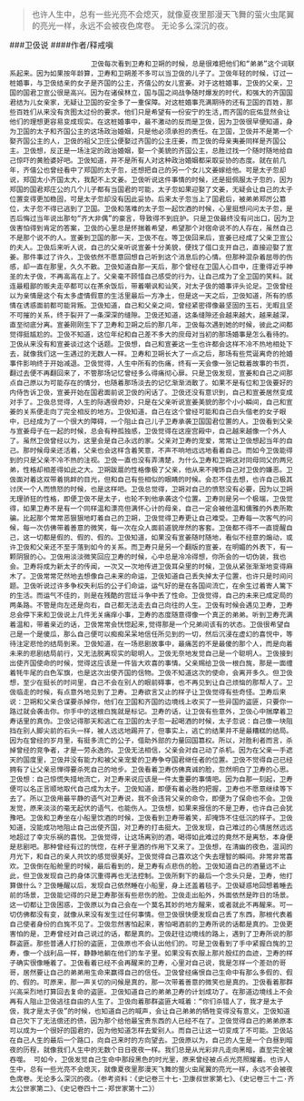 > 也许人生中，总有一些光亮不会熄灭，就像夏夜里那漫天飞舞的萤火虫尾翼的亮光一样，永远不会被夜色席卷。 无论多么深沉的夜。

###卫伋说
####作者/释戒嗔

						卫伋每次看到卫寿和卫朔的时候，总是很难把他们和“弟弟”这个词联系起来。因为如果按年龄算，卫寿和卫朔差不多可以当卫伋的儿子了。卫伋年轻的时候，订过一桩婚事，与卫伋结亲的女子是齐国的公主，齐僖公的女儿宣姜。对于这桩婚事，卫伋的父亲，卫国的国君卫宣公很是高兴。因为在诸侯林立，国与国之间战争随时爆发的时代，和强大的齐国国君结为儿女亲家，无疑让卫国的安全多了一重保障。对这桩婚事充满期待的还有卫国的百姓，那些百姓们从来没有贪图太过份的要求。他们只是希望有一份安宁的生活,而齐国的庇佑显然会让他们的理想更容易变成现实。在这桩婚事中，最不激动的反而是卫伋，因为卫伋很早便知道，身为卫国的太子和齐国公主的这场政治婚姻，只是他必须承担的责任。在卫国，卫伋并不是第一个娶齐国公主的人，卫伋的祖父卫庄公便娶过齐国的公主庄姜，而卫伋的母亲夷姜同样是齐国公主。卫伋想，反正是一场注定的政治婚姻，娶一个美貌的齐国公主，总胜过找一个随时随地给自己惊吓的黄脸婆好吧。卫伋知道，并不是所有人对这种政治婚姻都采取妥协的态度。就在前几年，齐僖公也曾经看中了郑国的太子忽，还想把自己的另一个女儿文姜嫁给他。可是太子忽却说，郑国太小齐国太大，我配不上文姜。卫伋听说这件事情的时候，还是挺佩服太子忽的，因为郑国的国君郑庄公的几个儿子都有当国君的可能，太子忽如果迎娶了文姜，无疑会让自己的太子位置变得更加稳固，可是太子忽却没有因此妥协。后来太子忽当上了国君后，被弟弟郑厉公篡位，太子忽不得已逃到了卫国。卫伋和落难的太子忽一起饮酒的时候，心里挺想问问太子忽，是否后悔过当年说出那句“齐大非偶”的豪言，导致得不到庇护。只是卫伋最终没有问出口，因为卫伋害怕得到肯定的答案，卫伋的心里总是怀揣着希望，希望那个对宿命说不的人存在，虽然自己不是那个说不的人。宣姜到卫国的那一天，卫伋不在。等卫伋回来后，宣姜已经成了父亲卫宣公的夫人。卫伋后来听人说，自己的父亲听说宣姜十分美貌，便找了借口支开自己，直接迎娶了宣姜。那件事过了许久，卫伋依然不愿意回想自己听到这个消息后的心情。但那种混杂着屈辱的伤感，却一直在那里，久久不散。卫伋知道自那一天后，那个曾经在卫国人心目中，庄重得近乎神圣的太子伋，不再高高在上了。父亲毫不顾惜自己感受的行为，让自己成为了全卫国的笑料。就连最粗鄙的贩夫走卒都可以在茶余饭后，带着嘲讽和讪笑，对太子伋的婚事评头论足。卫伋曾经以为亲情是这个有太多虚情假意的生活里最后一方净土，但是这一天之后，卫伋知道，所有的感情在诱惑面前都可能背叛。卫伋知道，自己和父亲之间，曾经紧密得像最坚固的玉石，无暇且坚不可摧的关系，终于裂开了一条深深的缝隙。卫伋还知道，这条缝隙还会越来越大，越来越深，直至彻底分离。宣姜刚刚生下了卫寿和卫朔之后的那几年，卫伋每次遇到她的时候，彼此之间都觉得挺尴尬的。卫伋不知道，这位年纪和自己差不多大的庶母对当初的那场婚事是怎么看待的。卫伋从来没有和宣姜谈过这个话题。卫伋想，自己和宣姜这一生也许都会这样不冷不热地相处下去，就像我们这一生遇过的无数人一样。卫寿和卫朔长大了一点之后，那场有些荒诞离奇的抢婚事件影响终于开始减退。卫伋觉得，人生中所有的伤痛，终有一天会像一张记载着故事的书页，翻过去便不再翻回来了，不管那场记忆曾经多么得痛彻心扉。只是卫伋发现，宣姜和自己之间那点自己原以为可能存在的情分，也随着那场淡去的记忆渐渐消散了。如果不是有位和卫伋要好的内侍告诉卫伋，宣姜开始在国君面前说卫伋的闲话了。卫伋还没有意识到，自己和宣姜居然变成对手了。卫伋总觉得，人生的际遇很奇妙，只是在父亲听说宣姜美貌的那个小小瞬间，自己和宣姜的关系便走向了完全相反的地方。卫伋知道，自己在这个曾经可能和自己白头偕老的女子眼中，已经成为了一个很大的障碍，一个阻止自己儿子卫寿承袭卫国国君位置的人。卫伋看到父亲与宣姜母子在一起的时候，总会有种孤独感，卫伋觉得在这座宫殿中，自己越来越像一个外人了。虽然卫伋曾经以为，这里会是自己永远的家。父亲对卫寿的宠爱，常常让卫伋想起当年的自己。那时候母亲还活着，父亲也会这样含着笑意，不声不响地远远地看着自己。而如今卫伋能得到的只是父亲不冷不热的注视。卫伋一直也没有弄清楚，为什么卫寿和卫朔这对同母同父的两兄弟，性格却相差得如此之大。卫朔跋扈的性格像极了父亲，他从来不掩饰自己对卫伋的嫌恶。卫伋面对着这双带着挑衅的目光，但和自己有些相似的眼睛的时候。会忍不住去想，也许自己极其讨厌一个人而愤怒的时候，也是这样吧。卫伋总觉得，卫朔对自己的愤怒没有必要，因为以卫朔无理骄狂的性格，即便卫伋不是太子，也轮不到他承袭这个位置。卫寿则是另一个极端，卫伋觉得，如果卫寿不是有一个同样温和漂亮但满怀心计的母亲，自己一定会被他温和儒雅的外表所欺骗。比起那个常常恶狠狠地盯着自己的卫朔，卫伋觉得卫寿更让自己难受。卫寿每一次客气的问候，每一次仿佛带着善意的微笑，每一次在众人面前道貌岸然的客套。卫伋都不得不一直提醒自己，这一切都是假的、假的、假的。卫伋知道，如果没有宣姜随时随地，看似不经意的煽动，或许卫伋和父亲还不至于落到如今的关系。而卫寿只是另一个翻版的宣姜，在明媚的外表下，有一颗阴狠的心。卫伋用淡淡微笑回应卫寿的时候，心中总是冷冷得想，你所会的一切伪装，我也会。卫寿将成为新太子的传闻，一次又一次地传进卫伋耳朵里的时候，卫伋从紧张渐渐地变得麻木了。卫伋常常茫然地去想像自己未来的命运，卫伋知道自己丢失掉太子位置，也许只是时间问题。卫伋听说过许多争权失利后的公子们命运，运气好的是在各国间流亡，在余生过着寄人篱下的生活。而运气不佳的，则是在残酷的宫廷斗争中丢了性命。卫伋觉得，自己的未来已成定局的两条路。不管是向左还是向右，自己都无法走去自己向往的人生。卫伋有时候会遇见卫寿，卫寿总会停下来和卫伋说上几件无关痛痒小事，卫寿的态度随意得像一个真正的弟弟。听到卫寿充满着温和，带着亲近的话，卫伋常常会恍惚起来,觉得那是一个兄弟间该有的状态。卫伋很希望自己是一个是傻瓜，那么自己便可以痴痴呆呆地信任所见到的一切，然后沉浸在虚幻的喜悦中，等待注定悲怆的结局到来。卫伋知道，在一场悲剧故事中，最痛苦的不是最傻的那个人，而是向着未来的悲剧结局前行，又无法脱离现实的聪明人。卫伋无奈地发觉自己是一个聪明人。卫伋接到出使齐国使命的时候，觉得这应该是一件皆大欢喜的事情。父亲赐给卫伋一根白旄，那是一面缠着牦牛尾的白色军旗，也是这次出使齐国的信物。卫伋不知道这次的使命，会离开多久。但卫伋想，至少在挺长的时间里，自己不会在别人的眼前碍事，也不再见到让自己烦恼的那帮人了。卫伋临走的时候，有点意外地见到了卫寿。卫寿欲言又止的样子让卫伋觉得有些奇怪。卫寿后来说：卫朔和父亲合谋要杀掉你，他们在卫国和齐国的边境线上收买了一些异国的盗匪，只要你一路过就会袭击你。你手中的这根白旄就是标记。卫寿的话，让卫伋有些意外，卫伋心中揣摩着卫寿话里的真伪。卫伋记得那天和逃亡在卫国的太子忽一起喝酒的时候，太子忽说：自己像一块阻挡在别人脚尖前的石头一样，被人远远地踢开了，但事实上，逃亡的结果并不是最糟糕的结局。因为在曾经的岁月里，有挺多流亡的公子，借助外部的力量回国篡权。所以，对胜利者而言，杀掉曾经的竞争者，才是一劳永逸的。卫伋无法相信，父亲会对自己动了杀机。因为在父亲一手遮天的国度里，卫伋并没有能力和被父亲宠爱的卫寿争夺国君继任者的位置。卫伋不觉得自己已经拥有了让父亲忌惮得要杀死自己的地步。卫伋看着卫寿仿佛真诚的脸，忽然明白了卫寿的心思。卫伋想：自己惊慌失措地流亡，对卫寿来说应该是一件太重要的事情吧。因为自那一刻起，卫寿便可以名正言顺地取代自己成为太子。卫伋知道，即便有着必胜的把握，卫寿也不愿意继续等下去了。所以卫伋用最平静的语气对卫寿说，我不会违背父亲的命令，即便为了保命也不会。卫伋发觉，原来淡淡的毫无起伏的语气，也能伤人。卫伋想，如果来报信的不是卫寿，也许自己会犹豫吧。卫伋和卫寿坐在小船里饮酒的时候，卫伋看到卫寿带着笑，却掩饰不住低沉的样子。卫伋知道，没能成功地阻止自己出使齐国，对卫寿的打击挺大。卫伋发现，自己难过的心情居然远远地超过了幸灾乐祸的喜悦。卫伋觉得，让这场离别的酒，喝得如此难过的竟然不是离愁，本身便是悲剧吧。那种曾经有过的恍惚，在杯子里酒的作用下又来了。卫伋想，在清幽的夜色，温润的月光下，和自己的亲人共饮的感觉很美好。卫伋觉得自己喜欢这个失去理智的瞬间。非常非常喜欢。卫伋倒在船舱里的时候，最后看到的，是卫寿有点悲伤的脸。卫伋知道自己的酒量远不止此，但卫伋发现自己的身体沉重得再也无法控制。卫伋所剩下的最后一个念头只是，卫寿，他打算做什么？卫伋睡醒以后，发现自己依然睡在小船里，身上还盖着毯子。卫伋疑惑地回想着睡去前的场景，卫伋能记得的只是卫寿那张有些悲伤的脸。卫伋走出船外，外面依然是昨日的场景。这一切都让卫伋困惑，卫伋原以为自己会在一个莫名其妙的地方醒来，或者就此不再醒来。可一切仿佛都没有变，就像从来没有发生过任何事情。但卫伋很快便发现自己丢了东西，那根代表着自己使者身份的白旄不见了。卫伋忽然害怕起来，害怕喝酒前的卫寿所说的话都是真的。卫伋更害怕的是，卫寿曾经对自己说过的话，都是真的。卫伋赶往边境线的路上，遇到了卫寿所说的那群盗匪。那些普通人打扮的盗匪，卫伋原也不会认出他们的。可是卫伋看到了手中紧握白旄的卫寿，像一个战利品一样，静静地躺在他们的车子里。如果没有衣服上那片殷红的血迹，卫寿的样子确实很像睡着了。卫伋看着已经不会再醒来的卫寿，心里对自己说，我是怎样一个差劲的哥哥，居然要让自己的弟弟用生命来赢得自己的信任。卫伋曾经痛恨自己生命中有那么多假的、假的、假的。可原来，那一声关切的问候是真的，那一次带着善意的微笑也是真的。卫伋看着那群兴高采烈地打算回去复命的盗匪。卫伋知道自己的弟弟卫寿的计划成功了。在那道边境线上不会再有人阻止卫伋逃往自由的人生了。卫伋向着那群盗匪大喊着：“你们杀错人了，我才是太子伋，我才是太子伋”的时候，也知道自己的喊声，会让自己弟弟的牺牲变得没有意义。卫伋知道自己欠下了无法偿还的债，因为那个给他最宝贵东西的人已经不在了。卫伋觉得自己的弟弟原本可以成为一个很好的国君的，因为他知道怎样去爱别人。而自己让这一切变成了不可能。卫伋站在自己人生的最后一个路口，向自己来时的方向望去。卫伋原以为，自己的人生是一个白昼到暗夜的历程，就像我们人生中的无数个日日夜夜一样。我们总是从光彩非凡走向黑暗，直至完全被吞噬。 可如今，卫伋发觉自己生命中那段黑色的时光里，原来曾经被点点光亮照耀着。也许人生中，总有一些光亮不会熄灭，就像夏夜里那漫天飞舞的萤火虫尾翼的亮光一样，永远不会被夜色席卷。无论多么深沉的夜。（参考资料：《史记卷三十七·卫康叔世家第七》、《史记卷三十二·齐太公世家第二》、《史记卷四十二·郑世家第十二》） 
